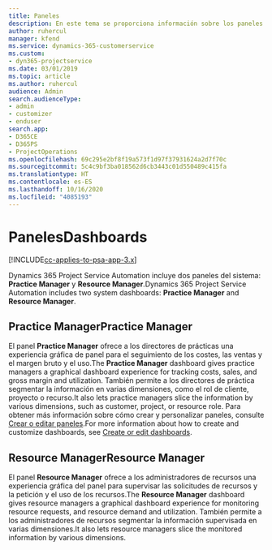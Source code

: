 ```yaml
---
title: Paneles
description: En este tema se proporciona información sobre los paneles de informes incluidos en Dynamics 365 Project Service Automation.
author: ruhercul
manager: kfend
ms.service: dynamics-365-customerservice
ms.custom:
- dyn365-projectservice
ms.date: 03/01/2019
ms.topic: article
ms.author: ruhercul
audience: Admin
search.audienceType:
- admin
- customizer
- enduser
search.app:
- D365CE
- D365PS
- ProjectOperations
ms.openlocfilehash: 69c295e2bf8f19a573f1d97f37931624a2d7f70c
ms.sourcegitcommit: 5c4c9bf3ba018562d6cb3443c01d550489c415fa
ms.translationtype: HT
ms.contentlocale: es-ES
ms.lasthandoff: 10/16/2020
ms.locfileid: "4085193"
---
```

# <a name="dashboards"></a><span data-ttu-id="7c68c-103">Paneles</span><span class="sxs-lookup"><span data-stu-id="7c68c-103">Dashboards</span></span>

[!INCLUDE[cc-applies-to-psa-app-3.x](../includes/cc-applies-to-psa-app-3x.md)]

<span data-ttu-id="7c68c-104">Dynamics 365 Project Service Automation incluye dos paneles del sistema: **Practice Manager** y **Resource Manager**.</span><span class="sxs-lookup"><span data-stu-id="7c68c-104">Dynamics 365 Project Service Automation includes two system dashboards: **Practice Manager** and **Resource Manager**.</span></span>

## <a name="practice-manager"></a><span data-ttu-id="7c68c-105">Practice Manager</span><span class="sxs-lookup"><span data-stu-id="7c68c-105">Practice Manager</span></span> 

<span data-ttu-id="7c68c-106">El panel **Practice Manager** ofrece a los directores de prácticas una experiencia gráfica de panel para el seguimiento de los costes, las ventas y el margen bruto y el uso.</span><span class="sxs-lookup"><span data-stu-id="7c68c-106">The **Practice Manager** dashboard gives practice managers a graphical dashboard experience for tracking costs, sales, and gross margin and utilization.</span></span> <span data-ttu-id="7c68c-107">También permite a los directores de práctica segmentar la información en varias dimensiones, como el rol de cliente, proyecto o recurso.</span><span class="sxs-lookup"><span data-stu-id="7c68c-107">It also lets practice managers slice the information by various dimensions, such as customer, project, or resource role.</span></span> <span data-ttu-id="7c68c-108">Para obtener más información sobre cómo crear y personalizar paneles, consulte [Crear o editar paneles](https://docs.microsoft.com/dynamics365/customerengagement/on-premises/customize/create-edit-dashboards).</span><span class="sxs-lookup"><span data-stu-id="7c68c-108">For more information about how to create and customize dashboards, see [Create or edit dashboards](https://docs.microsoft.com/dynamics365/customerengagement/on-premises/customize/create-edit-dashboards).</span></span>

## <a name="resource-manager"></a><span data-ttu-id="7c68c-109">Resource Manager</span><span class="sxs-lookup"><span data-stu-id="7c68c-109">Resource Manager</span></span> 

<span data-ttu-id="7c68c-110">El panel **Resource Manager** ofrece a los administradores de recursos una experiencia gráfica del panel para supervisar las solicitudes de recursos y la petición y el uso de los recursos.</span><span class="sxs-lookup"><span data-stu-id="7c68c-110">The **Resource Manager** dashboard gives resource managers a graphical dashboard experience for monitoring resource requests, and resource demand and utilization.</span></span> <span data-ttu-id="7c68c-111">También permite a los administradores de recursos segmentar la información supervisada en varias dimensiones.</span><span class="sxs-lookup"><span data-stu-id="7c68c-111">It also lets resource managers slice the monitored information by various dimensions.</span></span>
